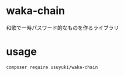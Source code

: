 <!-- @format -->

# waka-chain

和歌で一時パスワード的なものを作るライブラリ

# usage

```
composer require usuyuki/waka-chain
```
